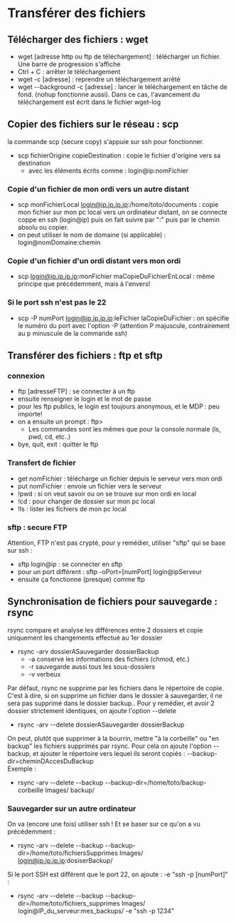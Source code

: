 # Transférer des fichiers

## Télécharger des fichiers : wget
- wget [adresse http ou ftp de téléchargement] : télécharger un fichier. Une barre de progression s'affiche
- Ctrl + C : arrêter le téléchargement
- wget -c [adresse] : reprendre un téléchargement arrêté
- wget --background -c [adresse] : lancer le téléchargement en tâche de fond. (nohup fonctionne aussi). Dans ce cas, l'avancement du téléchargement est écrit dans le fichier wget-log

## Copier des fichiers sur le réseau : scp
la commande scp (secure copy) s'appuie sur ssh pour fonctionner.
- scp fichierOrigine copieDestination : copie le fichier d'origine vers sa destination
  - avec les éléments écrits comme : login@ip:nomFichier
### Copie d'un fichier de mon ordi vers un autre distant
- scp monFichierLocal login@ip.ip.ip.ip:/home/toto/documents : copie mon fichier sur mon pc local vers un ordinateur distant, on se connecte coppe en ssh (login@ip) puis on fait suivre par ":" puis par le chemin absolu ou copier.
- on peut utiliser le nom de domaine (si applicable) : login@nomDomaine:chemin
### Copie d'un fichier d'un ordi distant vers mon ordi
- scp login@ip.ip.ip.ip:monFichier maCopieDuFichierEnLocal : même principe que précédemment, mais à l'envers!
### Si le port ssh n'est pas le 22
- scp -P numPort login@ip.ip.ip.ip:leFichier laCopieDuFichier : on spécifie le numéro du port avec l'option -P (attention P majuscule, contrairement au p minuscule de la commande ssh)


## Transférer des fichiers : ftp et sftp
### connexion
- ftp [adresseFTP] : se connecter à un ftp
- ensuite renseigner le login et le mot de passe
- pour les ftp publics, le login est toujours anonymous, et le MDP : peu importe!
- on a ensuite un prompt : ftp>
  - Les commandes sont les mêmes que pour la console normale (ls, pwd, cd, etc..)
- bye, quit, exit : quitter le ftp
### Transfert de fichier
- get nomFichier : télécharge un fichier depuis le serveur vers mon ordi
- put nomFichier : envoie un fichier vers le serveur
- !pwd : si on veut savoir ou on se trouve sur mon ordi en local
- !cd : pour changer de dossier sur mon pc local
- !ls : lister les fichiers de mon pc local
### sftp : secure FTP
Attention, FTP n'est pas crypté, pour y remédier, utiliser "sftp" qui se base sur ssh :
- sftp login@ip : se connecter en sftp
- pour un port différent : sftp -oPort=[numPort] login@ipServeur
- ensuite ça fonctionne (presque) comme ftp

## Synchronisation de fichiers pour sauvegarde : rsync
rsync compare et analyse les différences entre 2 dossiers et copie uniquement les changements effectué au 1er dossier
- rsync -arv dossierASauvegarder dossierBackup
  - -a conserve les informations des fichiers (chmod, etc.)
  - -r sauvegarde aussi tous les sous-dossiers
  - -v verbeux

Par défaut, rsync ne supprime par les fichiers dans le répertoire de copie. C'est à dire, si on supprime un fichier dans le dossier à sauvegarder, il ne sera pas supprimé dans le dossier backup.. Pour y remédier, et avoir 2 dossier strictement identiques, on ajoute l'option --delete
- rsync -arv --delete dossierASauvegarder dossierBackup

On peut, plutôt que supprimer à la bourrin, mettre "à la corbeille" ou "en backup" les fichiers supprimés par rsync. Pour cela on ajoute l'option --backup, et ajouter le répertoire vers lequel ils seront copiés : --backup-dir=cheminDAccesDuBackup  
Exemple :
- rsync -arv --delete --backup --backup-dir=/home/toto/backup-corbeille Images/ backup/
### Sauvegarder sur un autre ordinateur
On va (encore une fois) utiliser ssh ! Et se baser sur ce qu'on a vu précédemment :
- rsync -arv --delete --backup --backup-dir=/home/toto/fichiersSupprimes Images/ login@ip.ip.ip.ip:dosiserBackup/ 

Si le port SSH est différent que le port 22, on ajoute : -e "ssh -p [numPort]" :
- rsync -arv --delete --backup --backup-dir=/home/toto/fichiers_supprimes Images/ login@IP_du_serveur:mes_backups/ -e "ssh -p 1234"



